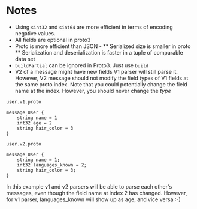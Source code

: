 # Notes

* Using `sint32` and `sint64` are more efficient in terms of encoding negative values. 
* All fields are optional in proto3
* Proto is more efficient than JSON - 
** Serialized size is smaller in proto
** Serialization and deserialization is faster in a tuple of comparable data set
* `buildPartial` can be ignored in Proto3. Just use `build`
* V2 of a message might have new fields V1 parser will still parse it. However, V2 message should not modify the field
  types of V1 fields at the same proto index. Note that you could potentially change the field name at the index.
  However, you should never change the _type_
```
user.v1.proto

message User {
    string name = 1
    int32 age = 2
    string hair_color = 3
}

user.v2.proto

message User {
    string name = 1;
    int32 languages_known = 2;
    string hair_color = 3;
}
```
In this example v1 and v2 parsers will be able to parse each other's messages, even though the field name at index 2 has
changed. However, for v1 parser, languages_known will show up as age, and vice versa :-)

